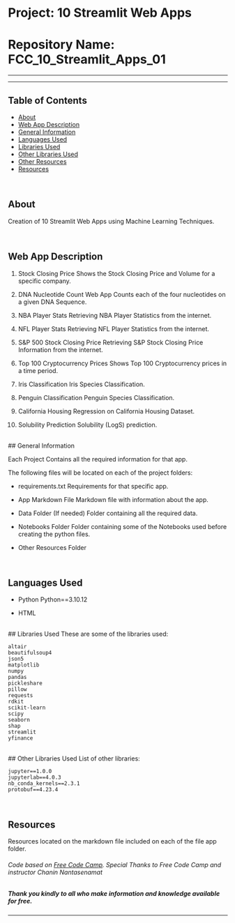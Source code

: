 # Project: 10 Streamlit Web Apps

# Repository Name: FCC_10_Streamlit_Apps_01



<hr>

***


## Table of Contents

* [About](#about)
* [Web App Description](#webb-app-description)
* [General Information](#general-information)
* [Languages Used](#languages-used)
* [Libraries Used](#libraries-used)
* [Other Libraries Used](#other-libraries-used)
* [Other Resources](#other-resources)
* [Resources](#resources)


<br>

## About

Creation of 10 Streamlit Web Apps using Machine Learning Techniques.

<br>

## Web App Description

1. Stock Closing Price
    Shows the Stock Closing Price and Volume for a specific company.

2. DNA Nucleotide Count Web App
    Counts each of the four nucleotides on a given DNA Sequence.

3.  NBA Player Stats
    Retrieving NBA Player Statistics from the internet.

4. NFL Player Stats
    Retrieving NFL Player Statistics from the internet.

5. S&P 500 Stock Closing Price
    Retrieving S&P Stock Closing Price Information from the internet.

6. Top 100 Cryptocurrency Prices
    Shows Top 100 Cryptocurrency prices in a time period.

7. Iris Classification
    Iris Species Classification.

8. Penguin Classification
    Penguin Species Classification.

9. California Housing
    Regression on California Housing Dataset.

10. Solubility Prediction
    Solubility (LogS) prediction.

<br>
## General Information

Each Project Contains all the required information for that app.

The following files will be located on each of the project folders:

- requirements.txt
Requirements for that specific app.

- App Markdown File
Markdown file with information about the app.

- Data Folder
(If needed) Folder containing all the required data.

- Notebooks Folder
Folder containing some of the Notebooks used before creating the python files.

- Other Resources Folder

<br>

## Languages Used
* Python
    Python==3.10.12

* HTML

<br>
## Libraries Used
These are some of the libraries used:

    altair
    beautifulsoup4
    json5
    matplotlib
    numpy
    pandas
    pickleshare
    pillow
    requests
    rdkit
    scikit-learn
    scipy
    seaborn
    shap
    streamlit
    yfinance

<br>
## Other Libraries Used
List of other libraries:

    jupyter==1.0.0
    jupyterlab==4.0.3
    nb_conda_kernels==2.3.1
    protobuf==4.23.4

<br>

## Resources
Resources located on the markdown file included on each of the file app folder.

###### *Code based on [Free Code Camp](https://www.freecodecamp.org/). Special Thanks to Free Code Camp and instructor Chanin Nantasenamat*

##### Thank you kindly to all who make information and knowledge available for free.

----
